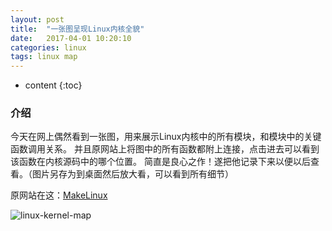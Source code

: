 ```yaml
---
layout: post
title:  "一张图呈现Linux内核全貌"
date:   2017-04-01 10:20:10
categories: linux
tags: linux map 
---
```


* content
{:toc}

### 介绍

今天在网上偶然看到一张图，用来展示Linux内核中的所有模块，和模块中的关键函数调用关系。
并且原网站上将图中的所有函数都附上连接，点击进去可以看到该函数在内核源码中的哪个位置。
简直是良心之作！遂把他记录下来以便以后查看。（图片另存为到桌面然后放大看，可以看到所有细节）

原网站在这：[MakeLinux](http://www.makelinux.net/kernel_map/)

![linux-kernel-map]({{"/css/pics/linux-kernel-map.png"}})   